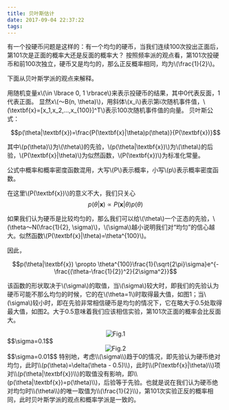 ```yaml
---
title: 贝叶斯估计
date: 2017-09-04 22:37:22
tags:
---
```

<script type="text/javascript" src="http://cdn.mathjax.org/mathjax/latest/MathJax.js?config=default"></script>

有一个投硬币问题是这样的：有一个均匀的硬币，当我们连续100次投出正面后，第101次是正面的概率大还是反面的概率大？
按照频率派的观点看，第101次投硬币和前100次独立，硬币又是均匀的，那么正反概率相同，均为\\(\frac{1}{2}\\)。

下面从贝叶斯学派的观点来解释。

<!-- more -->

用随机变量x\\(\in \lbrace 0, 1 \rbrace\\)来表示投硬币的结果，其中0代表反面，1代表正面。
显然x\\(～B(n, \theta)\\)，用斜体\\(x_i\\)表示第i次随机事件值，\\(\textbf{x}=[x_1,x_2,...,x_{100}]^T\\)表示100次随机事件值的向量。
贝叶斯公式：

$$p(\theta|\textbf{x})=\frac{P(\textbf{x}|\theta)p(\theta)}{P(\textbf{x})}$$

其中\\(p(\theta)\\)为\\(\theta\\)的先验，\\(p(\theta|\textbf{x})\\)为\\(\theta\\)的后验，\\(P(\textbf{x}|\theta)\\)为似然函数，\\(P(\textbf{x})\\)为标准化常量。

公式中概率和概率密度函数混用，大写\\(P\\)表示概率，小写\\(p\\)表示概率密度函数。

在这里\\(P(\textbf{x})\\)的意义不大，我们只关心
$$p(\theta|\textbf{x}) \propto P(\textbf{x}|\theta)p(\theta)$$

如果我们认为硬币是比较均匀的，那么我们可以给\\(\theta\\)一个正态的先验，\\(\theta～N(\frac{1}{2}, \sigma)\\)，\\(\sigma\\)越小说明我们对“均匀”的信心越大。似然函数\\(P(\textbf{x}|\theta)=\theta^{100}\\)。

因此，

$$p(\theta|\textbf{x}) \propto \theta^{100}\frac{1}{\sqrt{2\pi}\sigma}e^{-\frac{(\theta-\frac{1}{2})^2}{2\sigma^2}}$$

该函数的形状取决于\\(\sigma\\)的取值，当\\(\sigma\\)较大时，即我们的先验认为硬币可能不那么均匀的时候，它的在\\(\theta=1\\)时取得最大值，如图1；当\\(\sigma\\)较小时，即在先验非常相信硬币是均匀的情况下，它在略大于0.5处取得最大值，如图2。大于0.5意味着我们应该相信实验，第101次正面的概率会比反面大。
<div align=center>
<img src="fig1.jpg" alt="Fig.1"/>
</div>
<!--#<center>![Fig.1](BayesianEstimation/fig1.jpg)</center>!-->
$$\sigma=0.1$$
<!--#<center>![Fig.2](BayesianEstimation/fig2.jpg)</center>!-->
<div align=center>
<img src="fig2.jpg" alt="Fig.2"/>
</div>
$$\sigma=0.01$$
特别地，考虑\\(\sigma\\)趋于0的情况，即先验认为硬币绝对均匀，此时\\(p(\theta)=\delta(\theta - 0.5)\\)，此时\\(P(\textbf{x}|\theta)\\)项对\\(p(\theta|\textbf{x})\\)的取值没有影响，即\\(p(\theta|\textbf{x})=p(\theta)\\)，后验等于先验。也就是说在我们认为硬币绝对均匀时\\(\theta\\)的唯一取值为\\(\frac{1}{2}\\)，第101次实验正反的概率相同，此时贝叶斯学派的观点和概率学派是一致的。

